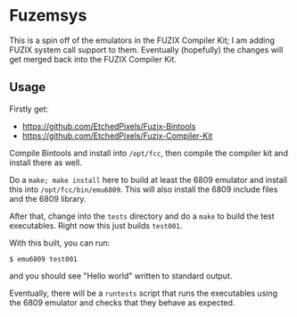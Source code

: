 # Fuzemsys

This is a spin off of the emulators in the FUZIX Compiler Kit; I am adding
FUZIX system call support to them. Eventually (hopefully) the changes will
get merged back into the FUZIX Compiler Kit.

## Usage

Firstly get:

 + https://github.com/EtchedPixels/Fuzix-Bintools
 + https://github.com/EtchedPixels/Fuzix-Compiler-Kit

Compile Bintools and install into `/opt/fcc`, then compile the compiler kit
and install there as well.

Do a `make; make install` here to build at least the 6809 emulator and install
this into `/opt/fcc/bin/emu6809`. This will also install the 6809 include files
and the 6809 library.

After that, change into the `tests` directory and do a `make` to build the
test executables. Right now this just builds `test001`.

With this built, you can run:

```
$ emu6809 test001
```

and you should see "Hello world" written to standard output.

Eventually, there will be a `runtests` script that runs the executables using
the 6809 emulator and checks that they behave as expected.
